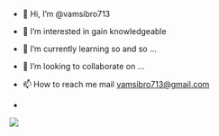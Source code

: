 - 👋 Hi, I’m @vamsibro713
- 👀 I’m interested in gain knowledgeable
- 🌱 I’m currently learning so and so ...
- 💞️ I’m looking to collaborate on ...
- 📫 How to reach me mail vamsibro713@gmail.com

- 
[![](https://leetcard.jacoblin.cool/vamsibro713?theme=dark)](https://leetcode.com/vamsibro713/)


<!---
vamsibro713/vamsibro713 is a ✨ special ✨ repository because its `README.md` (this file) appears on your GitHub profile.
You can click the Preview link to take a look at your changes.
--->
